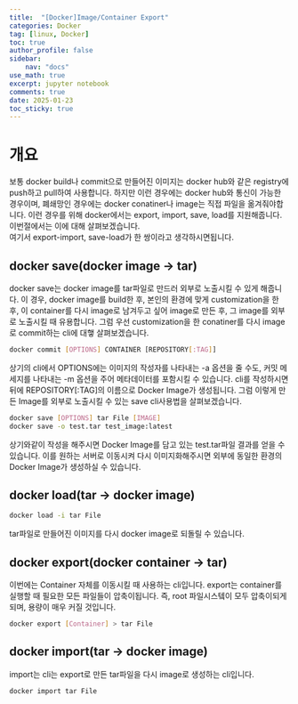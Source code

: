```yaml
---
title:  "[Docker]Image/Container Export"
categories: Docker
tag: [linux, Docker]
toc: true
author_profile: false
sidebar:
    nav: "docs"
use_math: true
excerpt: jupyter notebook
comments: true
date: 2025-01-23
toc_sticky: true
---
```


# 개요
보통 docker build나 commit으로 만들어진 이미지는 docker hub와 같은 registry에 push하고 pull하여 사용합니다. 하지만 이런 경우에는 docker hub와 통신이 가능한 경우이며, 폐쇄망인 경우에는 docker conatiner나 image는 직접 파일을 옮겨줘야합니다. 이런 경우를 위해 docker에서는 export, import, save, load를 지원해줍니다. 이번절에서는 이에 대해 살펴보겠습니다.   
여기서 export-import, save-load가 한 쌍이라고 생각하시면됩니다.

## docker save(docker image $\rightarrow$ tar)
docker save는 docker image를 tar파일로 만드러 외부로 노출시킬 수 있게 해줍니다. 이 경우, docker image를 build한 후, 본인의 환경에 맞게 customization을 한 후, 이 container를 다시 image로 남겨두고 싶어 image로 만든 후, 그 image를 외부로 노출시킬 때 유용합니다. 그럼 우선 customization을 한 conatiner를 다시 image로 commit하는 cli에 대햏 살펴보겠습니다.   
```bash
docker commit [OPTIONS] CONTAINER [REPOSITORY[:TAG]]
```
상기의 cli에서 OPTIONS에는 이미지의 작성자를 나타내는 -a 옵션을 줄 수도, 커밋 메세지를 나타내는 -m 옵션을 주어 메타데이터를 포함시킬 수 있습니다. cli를 작성하시면 뒤에 REPOSITORY[:TAG]의 이름으로 Docker Image가 생성됩니다. 그럼 이렇게 만든 Image를 외부로 노출시킬 수 있는 save cli사용법을 살펴보겠습니다.   
```bash
docker save [OPTIONS] tar File [IMAGE]
docker save -o test.tar test_image:latest
``` 

상기와같이 작성을 해주시면 Docker Image를 담고 있는 test.tar파일 결과를 얻을 수 있습니다. 이를 원하는 서버로 이동시켜 다시 이미지화해주시면 외부에 동일한 환경의 Docker Image가 생성하실 수 있습니다.   

## docker load(tar $\rightarrow$ docker image)
```bash
docker load -i tar File
```
tar파일로 만들어진 이미지를 다시 docker image로 되돌릴 수 있습니다.   

## docker export(docker container $\rightarrow$ tar)
이번에는 Container 자체를 이동시킬 때 사용하는 cli입니다. export는 container를 실행할 때 필요한 모든 파일들이 압축이됩니다. 즉, root 파일시스텤이 모두 압축이되게 되며, 용량이 매우 커질 것입니다.   
```bash
docker export [Container] > tar File
```

## docker import(tar $\rightarrow$ docker image)
import는 cli는 export로 만든 tar파일을 다시 image로 생성하는 cli입니다.    
```bash
docker import tar File
```



